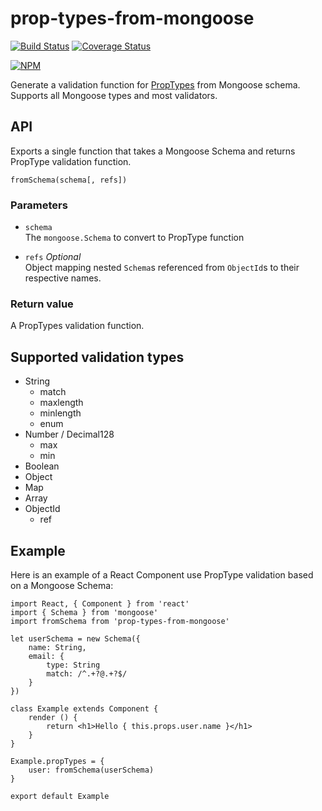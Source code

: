 # prop-types-from-mongoose
[![Build Status](https://travis-ci.org/RedHatter/prop-types-from-mongoose.svg?branch=master)](https://travis-ci.org/RedHatter/prop-types-from-mongoose)
[![Coverage Status](https://coveralls.io/repos/github/RedHatter/prop-types-from-mongoose/badge.svg?branch=master)](https://coveralls.io/github/RedHatter/prop-types-from-mongoose?branch=master)

[![NPM](https://nodei.co/npm/prop-types-from-mongoose.png)](https://nodei.co/npm/prop-types-from-mongoose/)

Generate a validation function for [PropTypes](https://github.com/facebook/prop-types) from Mongoose schema. Supports all Mongoose types and most validators.

## API
Exports a single function that takes a Mongoose Schema and returns PropType validation function.

    fromSchema(schema[, refs])

### Parameters

* `schema`  
    The `mongoose.Schema` to convert to PropType function

* `refs` *Optional*   
    Object mapping nested `Schema`s referenced from `ObjectId`s to their respective names.

### Return value

A PropTypes validation function.

## Supported validation types

* String
    - match
    - maxlength
    - minlength
    - enum
* Number / Decimal128
    - max
    - min
* Boolean
* Object
* Map
* Array
* ObjectId
    - ref

## Example

Here is an example of a React Component use PropType validation based on a Mongoose Schema:

    import React, { Component } from 'react'
    import { Schema } from 'mongoose'
    import fromSchema from 'prop-types-from-mongoose'

    let userSchema = new Schema({
        name: String,
        email: {
            type: String
            match: /^.+?@.+?$/
        }
    })

    class Example extends Component {
        render () {
            return <h1>Hello { this.props.user.name }</h1>
        }
    }

    Example.propTypes = {
        user: fromSchema(userSchema)
    }

    export default Example
